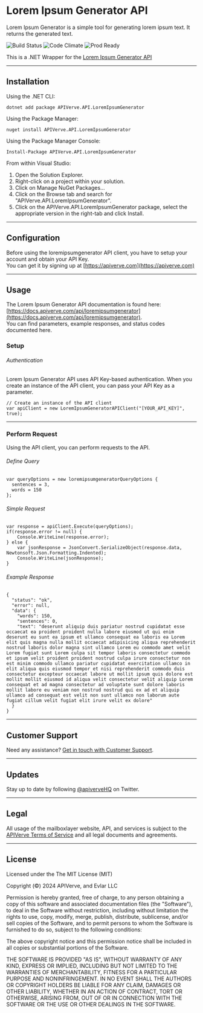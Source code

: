 Lorem Ipsum Generator API
============

Lorem Ipsum Generator is a simple tool for generating lorem ipsum text. It returns the generated text.

![Build Status](https://img.shields.io/badge/build-passing-green)
![Code Climate](https://img.shields.io/badge/maintainability-B-purple)
![Prod Ready](https://img.shields.io/badge/production-ready-blue)

This is a .NET Wrapper for the [Lorem Ipsum Generator API](https://apiverve.com/marketplace/api/loremipsumgenerator)

---

## Installation

Using the .NET CLI:
```
dotnet add package APIVerve.API.LoremIpsumGenerator
```

Using the Package Manager:
```
nuget install APIVerve.API.LoremIpsumGenerator
```

Using the Package Manager Console:
```
Install-Package APIVerve.API.LoremIpsumGenerator
```

From within Visual Studio:

1. Open the Solution Explorer.
2. Right-click on a project within your solution.
3. Click on Manage NuGet Packages...
4. Click on the Browse tab and search for "APIVerve.API.LoremIpsumGenerator".
5. Click on the APIVerve.API.LoremIpsumGenerator package, select the appropriate version in the right-tab and click Install.


---

## Configuration

Before using the loremipsumgenerator API client, you have to setup your account and obtain your API Key.  
You can get it by signing up at [https://apiverve.com](https://apiverve.com)

---

## Usage

The Lorem Ipsum Generator API documentation is found here: [https://docs.apiverve.com/api/loremipsumgenerator](https://docs.apiverve.com/api/loremipsumgenerator).  
You can find parameters, example responses, and status codes documented here.

### Setup

###### Authentication
Lorem Ipsum Generator API uses API Key-based authentication. When you create an instance of the API client, you can pass your API Key as a parameter.

```
// Create an instance of the API client
var apiClient = new LoremIpsumGeneratorAPIClient("[YOUR_API_KEY]", true);
```

---


### Perform Request
Using the API client, you can perform requests to the API.

###### Define Query

```
var queryOptions = new loremipsumgeneratorQueryOptions {
  sentences = 3,
  words = 150
};
```

###### Simple Request

```
var response = apiClient.Execute(queryOptions);
if(response.error != null) {
	Console.WriteLine(response.error);
} else {
    var jsonResponse = JsonConvert.SerializeObject(response.data, Newtonsoft.Json.Formatting.Indented);
    Console.WriteLine(jsonResponse);
}
```

###### Example Response

```
{
  "status": "ok",
  "error": null,
  "data": {
    "words": 150,
    "sentences": 0,
    "text": "deserunt aliquip duis pariatur nostrud cupidatat esse occaecat ea proident proident nulla labore eiusmod ut qui enim deserunt eu sunt ea ipsum et ullamco consequat ea laboris ea Lorem elit quis magna nulla mollit occaecat adipisicing aliqua reprehenderit nostrud laboris dolor magna sint ullamco Lorem eu commodo amet velit Lorem fugiat sunt Lorem culpa sit tempor laboris consectetur commodo et ipsum velit proident proident nostrud culpa irure consectetur non est minim commodo ullamco pariatur cupidatat exercitation ullamco in elit aliqua quis eiusmod tempor et nisi reprehenderit commodo duis consectetur excepteur occaecat labore ut mollit ipsum quis dolore est mollit mollit eiusmod id aliqua velit consectetur velit aliquip Lorem consequat et ad magna consectetur ad voluptate sunt dolore laboris mollit labore eu veniam non nostrud nostrud qui ex ad et aliquip ullamco ad consequat est velit non sunt ullamco non laborum aute fugiat cillum velit fugiat elit irure velit ex dolore"
  }
}
```

---

## Customer Support

Need any assistance? [Get in touch with Customer Support](https://apiverve.com/contact).

---

## Updates
Stay up to date by following [@apiverveHQ](https://twitter.com/apiverveHQ) on Twitter.

---

## Legal

All usage of the mailboxlayer website, API, and services is subject to the [APIVerve Terms of Service](https://apiverve.com/terms) and all legal documents and agreements.

---

## License
Licensed under the The MIT License (MIT)

Copyright (&copy;) 2024 APIVerve, and Evlar LLC

Permission is hereby granted, free of charge, to any person obtaining a copy of this software and associated documentation files (the "Software"), to deal in the Software without restriction, including without limitation the rights to use, copy, modify, merge, publish, distribute, sublicense, and/or sell copies of the Software, and to permit persons to whom the Software is furnished to do so, subject to the following conditions:

The above copyright notice and this permission notice shall be included in all copies or substantial portions of the Software.

THE SOFTWARE IS PROVIDED "AS IS", WITHOUT WARRANTY OF ANY KIND, EXPRESS OR IMPLIED, INCLUDING BUT NOT LIMITED TO THE WARRANTIES OF MERCHANTABILITY, FITNESS FOR A PARTICULAR PURPOSE AND NONINFRINGEMENT. IN NO EVENT SHALL THE AUTHORS OR COPYRIGHT HOLDERS BE LIABLE FOR ANY CLAIM, DAMAGES OR OTHER LIABILITY, WHETHER IN AN ACTION OF CONTRACT, TORT OR OTHERWISE, ARISING FROM, OUT OF OR IN CONNECTION WITH THE SOFTWARE OR THE USE OR OTHER DEALINGS IN THE SOFTWARE.